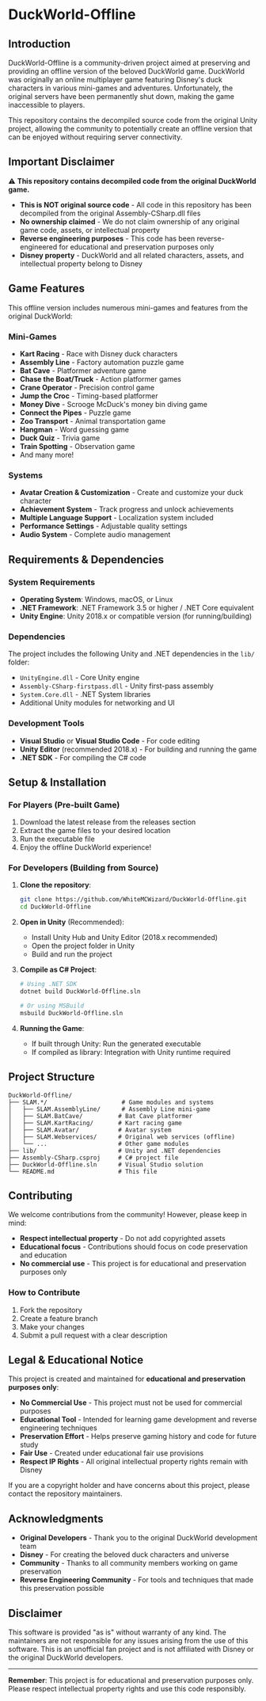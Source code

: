 # DuckWorld-Offline

## Introduction

DuckWorld-Offline is a community-driven project aimed at preserving and providing an offline version of the beloved DuckWorld game. DuckWorld was originally an online multiplayer game featuring Disney's duck characters in various mini-games and adventures. Unfortunately, the original servers have been permanently shut down, making the game inaccessible to players.

This repository contains the decompiled source code from the original Unity project, allowing the community to potentially create an offline version that can be enjoyed without requiring server connectivity.

## Important Disclaimer

⚠️ **This repository contains decompiled code from the original DuckWorld game.** 

- **This is NOT original source code** - All code in this repository has been decompiled from the original Assembly-CSharp.dll files
- **No ownership claimed** - We do not claim ownership of any original game code, assets, or intellectual property
- **Reverse engineering purposes** - This code has been reverse-engineered for educational and preservation purposes only
- **Disney property** - DuckWorld and all related characters, assets, and intellectual property belong to Disney

## Game Features

This offline version includes numerous mini-games and features from the original DuckWorld:

### Mini-Games
- **Kart Racing** - Race with Disney duck characters
- **Assembly Line** - Factory automation puzzle game
- **Bat Cave** - Platformer adventure game
- **Chase the Boat/Truck** - Action platformer games
- **Crane Operator** - Precision control game
- **Jump the Croc** - Timing-based platformer
- **Money Dive** - Scrooge McDuck's money bin diving game
- **Connect the Pipes** - Puzzle game
- **Zoo Transport** - Animal transportation game
- **Hangman** - Word guessing game
- **Duck Quiz** - Trivia game
- **Train Spotting** - Observation game
- And many more!

### Systems
- **Avatar Creation & Customization** - Create and customize your duck character
- **Achievement System** - Track progress and unlock achievements
- **Multiple Language Support** - Localization system included
- **Performance Settings** - Adjustable quality settings
- **Audio System** - Complete audio management

## Requirements & Dependencies

### System Requirements
- **Operating System**: Windows, macOS, or Linux
- **.NET Framework**: .NET Framework 3.5 or higher / .NET Core equivalent
- **Unity Engine**: Unity 2018.x or compatible version (for running/building)

### Dependencies
The project includes the following Unity and .NET dependencies in the `lib/` folder:
- `UnityEngine.dll` - Core Unity engine
- `Assembly-CSharp-firstpass.dll` - Unity first-pass assembly
- `System.Core.dll` - .NET System libraries
- Additional Unity modules for networking and UI

### Development Tools
- **Visual Studio** or **Visual Studio Code** - For code editing
- **Unity Editor** (recommended 2018.x) - For building and running the game
- **.NET SDK** - For compiling the C# code

## Setup & Installation

### For Players (Pre-built Game)
1. Download the latest release from the releases section
2. Extract the game files to your desired location
3. Run the executable file
4. Enjoy the offline DuckWorld experience!

### For Developers (Building from Source)
1. **Clone the repository**:
   ```bash
   git clone https://github.com/WhiteMCWizard/DuckWorld-Offline.git
   cd DuckWorld-Offline
   ```

2. **Open in Unity** (Recommended):
   - Install Unity Hub and Unity Editor (2018.x recommended)
   - Open the project folder in Unity
   - Build and run the project

3. **Compile as C# Project**:
   ```bash
   # Using .NET SDK
   dotnet build DuckWorld-Offline.sln
   
   # Or using MSBuild
   msbuild DuckWorld-Offline.sln
   ```

4. **Running the Game**:
   - If built through Unity: Run the generated executable
   - If compiled as library: Integration with Unity runtime required

## Project Structure

```
DuckWorld-Offline/
├── SLAM.*/                     # Game modules and systems
│   ├── SLAM.AssemblyLine/      # Assembly Line mini-game
│   ├── SLAM.BatCave/          # Bat Cave platformer
│   ├── SLAM.KartRacing/       # Kart racing game
│   ├── SLAM.Avatar/           # Avatar system
│   ├── SLAM.Webservices/      # Original web services (offline)
│   └── ...                    # Other game modules
├── lib/                       # Unity and .NET dependencies
├── Assembly-CSharp.csproj     # C# project file
├── DuckWorld-Offline.sln      # Visual Studio solution
└── README.md                  # This file
```

## Contributing

We welcome contributions from the community! However, please keep in mind:

- **Respect intellectual property** - Do not add copyrighted assets
- **Educational focus** - Contributions should focus on code preservation and education
- **No commercial use** - This project is for educational and preservation purposes only

### How to Contribute
1. Fork the repository
2. Create a feature branch
3. Make your changes
4. Submit a pull request with a clear description

## Legal & Educational Notice

This project is created and maintained for **educational and preservation purposes only**:

- **No Commercial Use** - This project must not be used for commercial purposes
- **Educational Tool** - Intended for learning game development and reverse engineering techniques
- **Preservation Effort** - Helps preserve gaming history and code for future study
- **Fair Use** - Created under educational fair use provisions
- **Respect IP Rights** - All original intellectual property rights remain with Disney

If you are a copyright holder and have concerns about this project, please contact the repository maintainers.

## Acknowledgments

- **Original Developers** - Thank you to the original DuckWorld development team
- **Disney** - For creating the beloved duck characters and universe
- **Community** - Thanks to all community members working on game preservation
- **Reverse Engineering Community** - For tools and techniques that made this preservation possible

## Disclaimer

This software is provided "as is" without warranty of any kind. The maintainers are not responsible for any issues arising from the use of this software. This is an unofficial fan project and is not affiliated with Disney or the original DuckWorld developers.

---

**Remember**: This project is for educational and preservation purposes only. Please respect intellectual property rights and use this code responsibly.